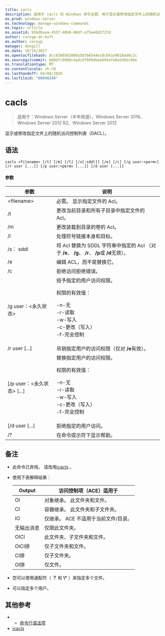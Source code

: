 ```yaml
---
title: cacls
description: 适用于 cacls 的 Windows 命令主题，用于显示或修改指定文件上的随机访问控制列表（DACL）。
ms.prod: windows-server
ms.technology: manage-windows-commands
ms.topic: article
ms.assetid: b5bdbaaa-4557-48b8-80df-e75ee0d2f27d
author: coreyp-at-msft
ms.author: coreyp
manager: dongill
ms.date: 10/16/2017
ms.openlocfilehash: 8cc6300563880a587b6544ec8cb61e9010ad6c2c
ms.sourcegitcommit: b00d7c8968c4adc8f699dbee694afe6ed36bc9de
ms.translationtype: MT
ms.contentlocale: zh-CN
ms.lasthandoff: 04/08/2020
ms.locfileid: "80848240"
---
```

# <a name="cacls"></a>cacls

>适用于：Windows Server（半年频道）、Windows Server 2016、Windows Server 2012 R2、Windows Server 2012

显示或修改指定文件上的随机访问控制列表（DACL）。  

## <a name="syntax"></a>语法  
```  
cacls <filename> [/t] [/m] [/l] [/s[:sddl]] [/e] [/c] [/g user:<perm>] [/r user [...]] [/p user:<perm> [...]] [/d user [...]]  
```  
#### <a name="parameters"></a>参数  

|        参数        |                                                                                            说明                                                                                             |
|-------------------------|----------------------------------------------------------------------------------------------------------------------------------------------------------------------------------------------------|
|      \<filename\>       |                                                                            必需。 显示指定文件的 Acl。                                                                             |
|           /t            |                                                          更改当前目录和所有子目录中指定文件的 Acl。                                                          |
|           /m            |                                                                          更改装载到目录的卷的 Acl。                                                                           |
|           /l            |                                                                        处理符号链接本身和目标。                                                                         |
|         /s： sddl         |                                       将 Acl 替换为 SDDL 字符串中指定的 Acl （对于 **/e**、 **/g**、 **/r**、 **/p**或 **/d**无效）。                                        |
|           /e            |                                                                                 编辑 ACL，而不是替换它。                                                                                  |
|           /c            |                                                                                 拒绝访问拒绝错误。                                                                                  |
|    /g user：\<永久状态\>     |   授予指定的用户访问权限。<p>权限的有效值：<p>-n-无<br />-r-读取<br />-w-写入<br />-c-更改（写入）<br />-f-完全控制   |
|      /r user [...]      |                                                                  吊销指定用户的访问权限（仅对 **/e**有效）。                                                                   |
| [/p user：\<永久状态\> [...] | 替换指定用户的访问权限。<p>权限的有效值：<p>-n-无<br />-r-读取<br />-w-写入<br />-c-更改（写入）<br />-f-完全控制 |
|     [/d user [...]      |                                                                                    拒绝指定的用户访问。                                                                                     |
|           /?            |                                                                                在命令提示符下显示帮助。                                                                                |

## <a name="remarks"></a>备注  
- 此命令已弃用。 请改用[icacls](icacls.md) 。  
- 使用下表解释结果：  


  |      Output       |                访问控制项（ACE）适用于                |
  |-------------------|---------------------------------------------------------------------|
  |        OI         |               对象继承。 此文件夹和文件。                |
  |        CI         |           容器继承。 此文件夹和子文件夹。            |
  |        IO         | 仅继承。 ACE 不适用于当前文件/目录。 |
  | 无输出消息 |                          仅限此文件夹。                          |
  |     OICI      |                 此文件夹、子文件夹和文件。                 |
  |   OICI排    |                     仅子文件夹和文件。                      |
  |     CI排      |                          仅子文件夹。                           |
  |     OI排      |                             仅文件。                             |


- 您可以使用通配符（ **？** 和 **\\\*** ）来指定多个文件。  
- 可以指定多个用户。  

## <a name="additional-references"></a>其他参考  
-   - [命令行语法项](command-line-syntax-key.md)   
-   [icacls](icacls.md)  
